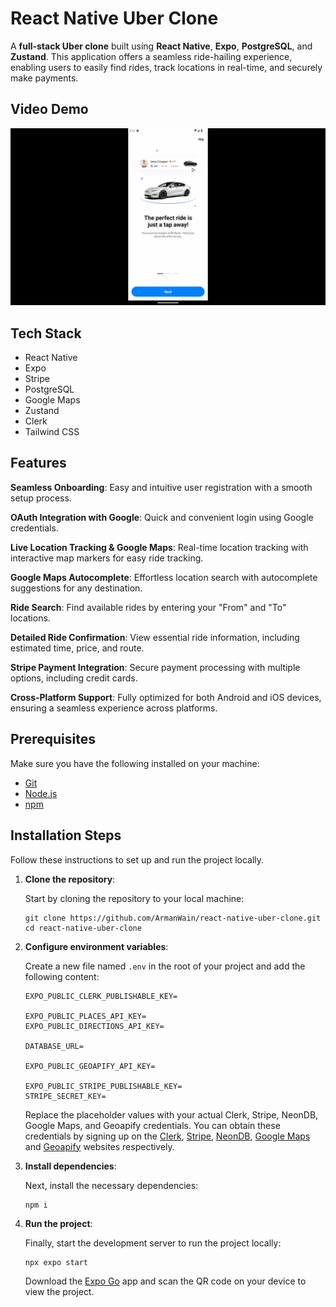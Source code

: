 # React Native Uber Clone

A **full-stack Uber clone** built using **React Native**, **Expo**, **PostgreSQL**, and **Zustand**. This application offers a seamless ride-hailing experience, enabling users to easily find rides, track locations in real-time, and securely make payments.

## Video Demo

[![Alt text for image](https://github.com/ArmanWain/react-native-uber-clone/blob/main/assets/demo/demo-preview.png)](https://res.cloudinary.com/dsxbseahw/video/upload/v1737450579/o7pf7dbppbjkkshhtjft.mov)

## Tech Stack

- React Native
- Expo
- Stripe
- PostgreSQL
- Google Maps
- Zustand
- Clerk
- Tailwind CSS

## Features

**Seamless Onboarding**: Easy and intuitive user registration with a smooth setup process.

**OAuth Integration with Google**: Quick and convenient login using Google credentials.

**Live Location Tracking & Google Maps**: Real-time location tracking with interactive map markers for easy ride tracking.

**Google Maps Autocomplete**: Effortless location search with autocomplete suggestions for any destination.

**Ride Search**: Find available rides by entering your "From" and "To" locations.

**Detailed Ride Confirmation**: View essential ride information, including estimated time, price, and route.

**Stripe Payment Integration**: Secure payment processing with multiple options, including credit cards.

**Cross-Platform Support**: Fully optimized for both Android and iOS devices, ensuring a seamless experience across platforms.

## Prerequisites

Make sure you have the following installed on your machine:

- [Git](https://git-scm.com/)
- [Node.js](https://nodejs.org/en)
- [npm](https://www.npmjs.com/)

## Installation Steps

Follow these instructions to set up and run the project locally.

1. **Clone the repository**:

   Start by cloning the repository to your local machine:

   ```
   git clone https://github.com/ArmanWain/react-native-uber-clone.git
   cd react-native-uber-clone
   ```

2. **Configure environment variables**:

   Create a new file named `.env` in the root of your project and add the following content:

   ```env
   EXPO_PUBLIC_CLERK_PUBLISHABLE_KEY=

   EXPO_PUBLIC_PLACES_API_KEY=
   EXPO_PUBLIC_DIRECTIONS_API_KEY=

   DATABASE_URL=

   EXPO_PUBLIC_GEOAPIFY_API_KEY=

   EXPO_PUBLIC_STRIPE_PUBLISHABLE_KEY=
   STRIPE_SECRET_KEY=
   ```

   Replace the placeholder values with your actual Clerk, Stripe, NeonDB, Google Maps, and Geoapify credentials. You can
   obtain these credentials by signing up on
   the [Clerk](https://clerk.com/), [Stripe](https://stripe.com/in), [NeonDB](https://neon.tech/), [Google Maps](https://console.cloud.google.com/)
   and [Geoapify](https://www.geoapify.com/) websites respectively.

3. **Install dependencies**:

   Next, install the necessary dependencies:

   ```
   npm i
   ```

4. **Run the project**:

   Finally, start the development server to run the project locally:

   ```
   npx expo start
   ```

   Download the [Expo Go](https://expo.dev/go) app and scan the QR code on your device to view the project.
